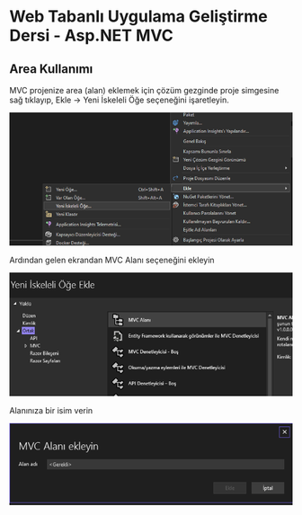 # Web Tabanlı Uygulama Geliştirme Dersi - Asp.NET MVC
## Area Kullanımı

  MVC projenize area (alan) eklemek için çözüm gezginde proje simgesine sağ tıklayıp, Ekle -> Yeni İskeleli Öğe seçeneğini işaretleyin.
  
  
![Area Ekleme](e2.png)

  Ardından gelen ekrandan MVC Alanı seçeneğini ekleyin
  
![MVC Alanı](e3.png) 

  Alanınıza bir isim verin
  
![MVC Alanı](e1.png)

